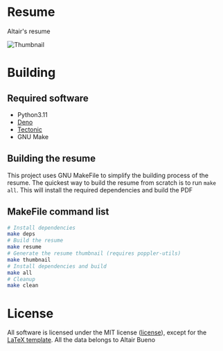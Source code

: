 # Resume

Altair's resume

![Thumbnail](https://github.com/Altair-Bueno/resume/releases/download/latest/thumbnail.png)

# Building

## Required software

- Python3.11
- [Deno](https://deno.land)
- [Tectonic](https://github.com/tectonic-typesetting/tectonic)
- GNU Make

## Building the resume

This project uses GNU MakeFile to simplify the building process of the resume.
The quickest way to build the resume from scratch is to run `make all`. This
will install the required dependencies and build the PDF

## MakeFile command list

```bash
# Install dependencies
make deps
# Build the resume
make resume
# Generate the resume thumbnail (requires poppler-utils)
make thumbnail
# Install dependencies and build
make all
# Cleanup
make clean
```

# License

All software is licensed under the MIT license ([license](LICENSE)), except for
the [LaTeX template](templates/resume.hbs). All the data belongs to Altair Bueno
